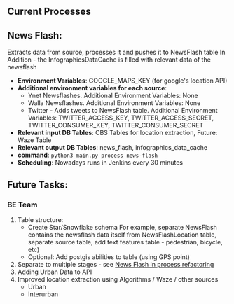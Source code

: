 ## Current Processes

## News Flash:
Extracts data from source, processes it and pushes it to NewsFlash table
In Addition - the InfographicsDataCache is filled with relevant data of the newsflash

- **Environment Variables**: GOOGLE_MAPS_KEY (for google's location API)
- **Additional environment variables for each source**:
   * Ynet Newsflashes. Additional Environment Variables: None
   * Walla Newsflashes. Additional Environment Variables: None
   * Twitter - Adds tweets to NewsFlash table. Additional Environment Variables: TWITTER_ACCESS_KEY, TWITTER_ACCESS_SECRET, TWITTER_CONSUMER_KEY, TWITTER_CONSUMER_SECRET
- **Relevant input DB Tables**: CBS Tables for location extraction, Future: Waze Table
- **Relevant output DB Tables**: news_flash, infographics_data_cache
- **command**: `python3 main.py process news-flash`
- **Scheduling**: Nowadays runs in Jenkins every 30 minutes


## Future Tasks:

### BE Team
1. Table structure:
   - Create Star/Snowflake schema
     For example, separate NewsFlash contains the newsflash data itself from NewsFlashLocation table, separate source table, add text features table - pedestrian, bicycle, etc)
   - Optional: Add postgis abilities to table (using GPS point) 
2. Separate to multiple stages - see [News Flash in process refactoring](https://docs.google.com/document/d/1LirLg1u7B3ekvcjetj6LhVExijVqctMZ83fJHUYzlrI/edit?usp=sharing)
3. Adding Urban Data to API
4. Improved location extraction using Algorithms / Waze / other sources 
   - Urban
   - Interurban

